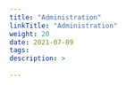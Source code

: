 ```yaml
---
title: "Administration"
linkTitle: "Administration"
weight: 20
date: 2021-07-09
tags: 
description: >
  
---
```



